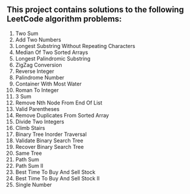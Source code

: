## This project contains solutions to the following LeetCode algorithm problems:
0001. Two Sum
0002. Add Two Numbers
0003. Longest Substring Without Repeating Characters
0004. Median Of Two Sorted Arrays
0005. Longest Palindromic Substring
0006. ZigZag Conversion
0007. Reverse Integer
0009. Palindrome Number
0011. Container With Most Water
0013. Roman To Integer
0015. 3 Sum
0019. Remove Nth Node From End Of List
0020. Valid Parentheses
0026. Remove Duplicates From Sorted Array
0029. Divide Two Integers
0070. Climb Stairs
0094. Binary Tree Inorder Traversal
0098. Validate Binary Search Tree
0099. Recover Binary Search Tree
0100. Same Tree
0112. Path Sum
0113. Path Sum II
0121. Best Time To Buy And Sell Stock
0122. Best Time To Buy And Sell Stock II
0136. Single Number